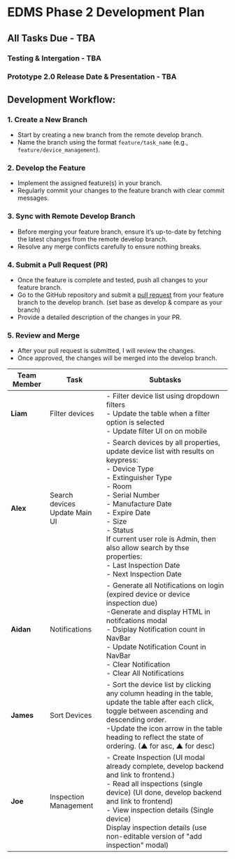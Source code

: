 # EDMS Phase 2 Development Plan

## All Tasks Due - TBA

### Testing & Intergation - TBA

### Prototype 2.0 Release Date & Presentation - TBA

## Development Workflow:

### 1. Create a New Branch

-   Start by creating a new branch from the remote develop branch.
-   Name the branch using the format `feature/task_name` (e.g., `feature/device_management`).

### 2. Develop the Feature

-   Implement the assigned feature(s) in your branch.
-   Regularly commit your changes to the feature branch with clear commit messages.

### 3. Sync with Remote Develop Branch

-   Before merging your feature branch, ensure it’s up-to-date by fetching the latest changes from the remote develop branch.
-   Resolve any merge conflicts carefully to ensure nothing breaks.

### 4. Submit a Pull Request (PR)

-   Once the feature is complete and tested, push all changes to your feature branch.
-   Go to the GitHub repository and submit a [pull request](https://github.com/AlexGithub777/BAP---Project/pulls) from your feature branch to the develop branch. (set base as develop & compare as your branch)
-   Provide a detailed description of the changes in your PR.

### 5. Review and Merge

-   After your pull request is submitted, I will review the changes.
-   Once approved, the changes will be merged into the develop branch.

| **Team Member** | **Task**                         | **Subtasks**                                                                                                                                                                                                                                                                                                                                         |
| --------------- | -------------------------------- | ---------------------------------------------------------------------------------------------------------------------------------------------------------------------------------------------------------------------------------------------------------------------------------------------------------------------------------------------------- |
| **Liam**        | Filter devices                   | - Filter device list using dropdown filters<br>- Update the table when a filter option is selected<br>- Update filter UI on on mobile                                                                                                                                                                                                                |
| **Alex**        | Search devices<br>Update Main UI | - Search devices by all properties, update device list with results on keypress:<br>- Device Type <br>- Extinguisher Type<br>- Room<br>- Serial Number<br>- Manufacture Date<br>- Expire Date<br>- Size<br>- Status<br>If current user role is Admin, then also allow search by thse properties:<br>- Last Inspection Date<br>- Next Inspection Date |
| **Aidan**       | Notifications                    | - Generate all Notifications on login (expired device or device inspection due)<br>-Generate and display HTML in notifcations modal <br>- Dsiplay Notification count in NavBar<br>- Update Notification Count in NavBar<br>- Clear Notification<br>- Clear All Notifications                                                                         |
| **James**       | Sort Devices                     | - Sort the device list by clicking any column heading in the table, update the table after each click, toggle between ascending and descending order.<br>-Update the icon arrow in the table heading to reflect the state of ordering. (▲ for asc, ▲ for desc)                                                                                       |
| **Joe**         | Inspection Management            | - Create Inspection (UI modal already complete, develop backend and link to frontend.)<br>- Read all inspections (single device) (UI done, develop backend and link to frontend)<br>- View inspection details (Single device)<br> Display inspection details (use non-editable version of "add inspection" modal)                                    |
